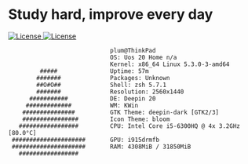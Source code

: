 # Study hard, improve every day

<p style="text-align: left">
    <a href="https://github.com/ldsink/ldsink/blob/master/LICENSE">
        <img src="https://img.shields.io/github/license/ldsink/ldsink?style=flat-square" alt="License" />
    </a>
    <a href="https://github.com/ldsink?tab=followers">
        <img src="https://img.shields.io/github/followers/ldsink?label=Follow&style=flat-square" alt="License" />
    </a>
</p>

```shell
                             plum@ThinkPad
                             OS: Uos 20 Home n/a
                             Kernel: x86_64 Linux 5.3.0-3-amd64
         #####               Uptime: 57m
        #######              Packages: Unknown
        ##O#O##              Shell: zsh 5.7.1
        #######              Resolution: 2560x1440
      ###########            DE: Deepin 20
     #############           WM: KWin
    ###############          GTK Theme: deepin-dark [GTK2/3]
    ################         Icon Theme: bloom
   #################         CPU: Intel Core i5-6300HQ @ 4x 3.2GHz [80.0°C]
 #####################       GPU: i915drmfb
 #####################       RAM: 4308MiB / 31850MiB
   #################  
```
